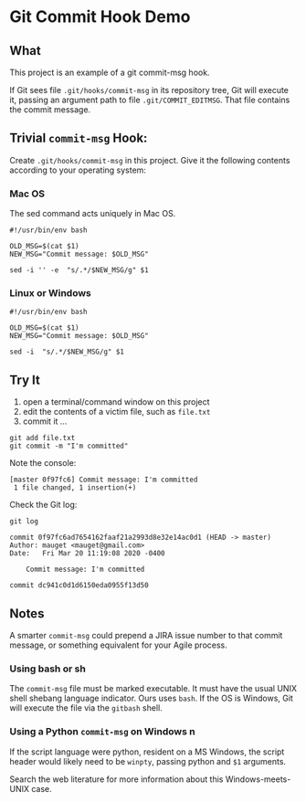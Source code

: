 # Git Commit Hook Demo

## What
This project is an example of a git commit-msg hook.

If Git sees file `.git/hooks/commit-msg` in its repository tree,
Git will execute it, passing an argument path to file 
`.git/COMMIT_EDITMSG`. That file contains the commit
message. 

## Trivial `commit-msg` Hook:
 
Create  `.git/hooks/commit-msg` in this project. Give it the
following contents according to your operating system:

### Mac OS

The sed command acts uniquely in Mac OS.

```shell script
#!/usr/bin/env bash

OLD_MSG=$(cat $1)
NEW_MSG="Commit message: $OLD_MSG"

sed -i '' -e  "s/.*/$NEW_MSG/g" $1
```

### Linux or Windows

```shell script
#!/usr/bin/env bash

OLD_MSG=$(cat $1)
NEW_MSG="Commit message: $OLD_MSG"

sed -i  "s/.*/$NEW_MSG/g" $1
```



## Try It

1. open a terminal/command window on this project
1. edit the contents of a victim file, such as `file.txt`
1. commit it ...
  
```shell script
git add file.txt
git commit -m "I'm committed"
```

Note the console:

```text
[master 0f97fc6] Commit message: I'm committed
 1 file changed, 1 insertion(+)
```

Check the Git log:

```shell script
git log

commit 0f97fc6ad7654162faaf21a2993d8e32e14ac0d1 (HEAD -> master)
Author: mauget <mauget@gmail.com>
Date:   Fri Mar 20 11:19:08 2020 -0400

    Commit message: I'm committed

commit dc941c0d1d6150eda0955f13d50
```

## Notes

A smarter `commit-msg` could prepend a JIRA issue number to 
that commit message, or something equivalent for your Agile process.

### Using bash or sh
The `commit-msg` file must be marked executable. It must have the
usual UNIX shell shebang language indicator. Ours uses `bash`.
If the OS is Windows, Git will execute the file via the `gitbash`
shell. 

### Using a Python `commit-msg` on Windows n
If the script language were python, resident on a MS Windows, the 
script header would likely need to be `winpty`, passing python 
and `$1` arguments.

Search the web literature for more information about this 
Windows-meets-UNIX case.


